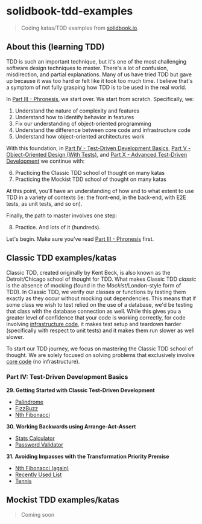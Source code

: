 # solidbook-tdd-examples

> Coding katas/TDD examples from [solidbook.io](https://solidbook.io).

## About this (learning TDD)

TDD is such an important technique, but it's one of the most challenging software design techniques to master. There's a lot of confusion, misdirection, and partial explanations. Many of us have tried TDD but gave up because it was too hard or felt like it took too much time. I believe that's a symptom of not fully grasping how TDD is to be used in the real world. 

In [Part III - Phronesis](https://wiki.solidbook.io/Part-III-Phronesis-60b174f15da34fdcb5bc8a099436a9bb), we start over. We start from scratch. Specifically, we:

1. Understand the nature of complexity and features
2. Understand how to identify behavior in features
3. Fix our understanding of object-oriented programming
4. Understand the difference between core code and infrastructure code
5. Understand how object-oriented architectures work

With this foundation, in [Part IV - Test-Driven Development Basics](https://wiki.solidbook.io/Part-IV-Test-Driven-Development-Basics-106d72a39186498095782038da13a97d), [Part V - Object-Oriented Design (With Tests)](https://wiki.solidbook.io/Part-V-Object-Oriented-Design-(With-Tests)-7c9c10572cc54aa195e8ec661cf88312), and [Part X - Advanced Test-Driven Development](https://wiki.solidbook.io/Part-X-Advanced-Test-Driven-Development-d395e30edf1448219e1f0d3681b24aaf) we continue with:

6. Practicing the Classic TDD school of thought on many katas
7. Practicing the Mockist TDD school of thought on many katas 

At this point, you'll have an understanding of how and to what extent to use TDD in a variety of contexts (ie: the front-end, in the back-end, with E2E tests, as unit tests, and so on). 

Finally, the path to master involves one step:

8. Practice. And lots of it (hundreds).

Let's begin. Make sure you've read [Part III - Phronesis](https://wiki.solidbook.io/Part-III-Phronesis-60b174f15da34fdcb5bc8a099436a9bb) first.

## Classic TDD examples/katas

Classic TDD, created originally by Kent Beck, is also known as the Detroit/Chicago school of thought for TDD. What makes Classic TDD _classic_ is the absence of mocking (found in the _Mockist_/London-style form of TDD). In Classic TDD, we verify our classes or functions by testing them exactly as they occur without mocking out dependencies. This means that if some class we wish to test relied on the use of a database, we'd be testing that class with the database connection as well. While this gives you a greater level of confidence that your code is working correctly, for code involving [infrastructure code](https://khalilstemmler.com/articles/test-driven-development/how-to-test-code-coupled-to-apis-or-databases/#Core-code-and-infrastructure-code), it makes test setup and teardown harder (specifically with respect to unit tests) and it makes them run slower as well slower. 

To start our TDD journey, we focus on mastering the Classic TDD school of thought. We are solely focused on solving problems that exclusively involve [core code](https://khalilstemmler.com/articles/test-driven-development/how-to-test-code-coupled-to-apis-or-databases/#Core-code-and-infrastructure-code) (no infrastructure). 

### Part IV: Test-Driven Development Basics

**29. Getting Started with Classic Test-Driven Development**
- [Palindrome](https://github.com/stemmlerjs/solidbook-tdd-examples/tree/main/examples/classic/tdd-palindrome)
- [FizzBuzz](https://github.com/stemmlerjs/solidbook-tdd-examples/tree/main/examples/classic/tdd-fizzbuzz)
- [Nth Fibonacci](https://github.com/stemmlerjs/solidbook-tdd-examples/tree/main/examples/classic/tdd-fibonacci)


**30. Working Backwards using Arrange-Act-Assert**
- [Stats Calculator](https://github.com/stemmlerjs/solidbook-tdd-examples/tree/main/examples/classic/tdd-stats-calculator)
- [Password Validator](https://github.com/stemmlerjs/solidbook-tdd-examples/tree/main/examples/classic/tdd-password-validator)

**31. Avoiding Impasses with the Transformation Priority Premise**
- [Nth Fibonacci (again)](https://github.com/stemmlerjs/solidbook-tdd-examples/tree/main/examples/classic/tdd-fibonacci)
- [Recently Used List](https://github.com/stemmlerjs/solidbook-tdd-examples/tree/main/examples/classic/tdd-recently-used-list)
- [Tennis](https://github.com/stemmlerjs/solidbook-tdd-examples/tree/main/examples/classic/tdd-tennis)

## Mockist TDD examples/katas

> Coming soon
